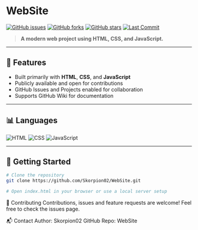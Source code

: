 # WebSite

[![GitHub issues](https://img.shields.io/github/issues/Skorpion02/WebSite.svg)](https://github.com/Skorpion02/WebSite/issues)
[![GitHub forks](https://img.shields.io/github/forks/Skorpion02/WebSite.svg)](https://github.com/Skorpion02/WebSite/network)
[![GitHub stars](https://img.shields.io/github/stars/Skorpion02/WebSite.svg)](https://github.com/Skorpion02/WebSite/stargazers)
[![Last Commit](https://img.shields.io/github/last-commit/Skorpion02/WebSite.svg)](https://github.com/Skorpion02/WebSite/commits/master)

> **A modern web project using HTML, CSS, and JavaScript.**

---

## 🚀 Features

- Built primarily with **HTML**, **CSS**, and **JavaScript**
- Publicly available and open for contributions
- GitHub Issues and Projects enabled for collaboration
- Supports GitHub Wiki for documentation

---

## 📊 Languages

![HTML](https://img.shields.io/badge/HTML-11579B-blue?style=flat&logo=html5)
![CSS](https://img.shields.io/badge/CSS-6451B-green?style=flat&logo=css3)
![JavaScript](https://img.shields.io/badge/JavaScript-1998B-yellow?style=flat&logo=javascript)

---

## 🏁 Getting Started

```bash
# Clone the repository
git clone https://github.com/Skorpion02/WebSite.git

# Open index.html in your browser or use a local server setup
```
🤝 Contributing
Contributions, issues and feature requests are welcome!
Feel free to check the issues page.

📬 Contact
Author: Skorpion02
GitHub Repo: WebSite
